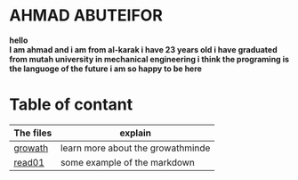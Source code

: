 # AHMAD ABUTEIFOR
**hello  
I am ahmad and i am from al-karak 
i have 23 years old i have graduated from mutah university
 in mechanical engineering i think the programing is the languoge of the future
i am so happy to be here**


# Table of contant
The files | explain    
------------ | -------------      
[growath](https://ahmad-abuteifor.github.io/reading-notes/growth)  |learn more about the growathminde    
[read01](https://ahmad-abuteifor.github.io/reading-notes/read01)  |some example of the markdown   